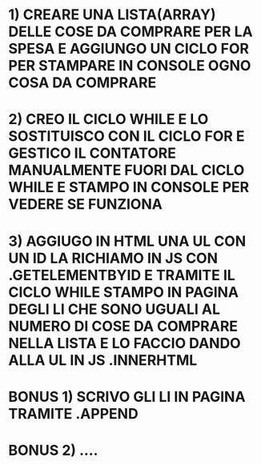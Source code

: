 # 1) CREARE  UNA LISTA(ARRAY) DELLE COSE DA COMPRARE PER LA SPESA E AGGIUNGO UN CICLO FOR PER STAMPARE IN CONSOLE OGNO COSA DA COMPRARE

# 2) CREO IL CICLO WHILE E LO SOSTITUISCO CON IL CICLO FOR E GESTICO IL CONTATORE MANUALMENTE FUORI DAL CICLO WHILE E STAMPO IN CONSOLE PER VEDERE SE FUNZIONA

# 3) AGGIUGO IN HTML UNA UL CON UN ID LA RICHIAMO IN JS CON .GETELEMENTBYID E TRAMITE IL CICLO WHILE STAMPO IN PAGINA DEGLI LI CHE SONO UGUALI AL NUMERO DI COSE DA COMPRARE NELLA LISTA E LO FACCIO DANDO ALLA UL IN JS .INNERHTML 

# BONUS 1) SCRIVO GLI LI IN PAGINA TRAMITE .APPEND

# BONUS 2) ....